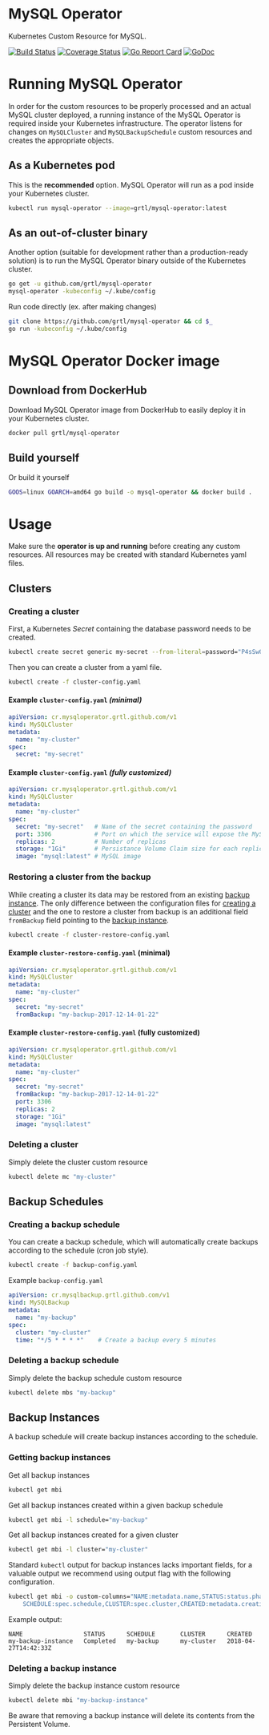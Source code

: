 # MySQL Operator
Kubernetes Custom Resource for MySQL.

[![Build Status](https://travis-ci.org/grtl/mysql-operator.svg?branch=master)](https://travis-ci.org/grtl/mysql-operator)
[![Coverage Status](https://coveralls.io/repos/github/grtl/mysql-operator/badge.svg?branch=master)](https://coveralls.io/github/grtl/mysql-operator?branch=master)
[![Go Report Card](https://goreportcard.com/badge/github.com/grtl/mysql-operator)](https://goreportcard.com/report/github.com/grtl/mysql-operator)
[![GoDoc](https://godoc.org/github.com/grtl/mysql-operator?status.svg)](https://godoc.org/github.com/grtl/mysql-operator)

# Running MySQL Operator
In order for the custom resources to be properly processed and an actual MySQL cluster
deployed, a running instance of the MySQL Operator is required inside your Kubernetes
infrastructure. The operator listens for changes on `MySQLCluster` and `MySQLBackupSchedule`
custom resources and creates the appropriate objects.

## As a Kubernetes pod
This is the __recommended__ option. MySQL Operator will run as a pod inside your
Kubernetes cluster.
```bash
kubectl run mysql-operator --image=grtl/mysql-operator:latest
```

## As an out-of-cluster binary
Another option (suitable for development rather than a production-ready solution)
is to run the MySQL Operator binary outside of the Kubernetes cluster.

```bash
go get -u github.com/grtl/mysql-operator
mysql-operator -kubeconfig ~/.kube/config
```

Run code directly (ex. after making changes)
```bash
git clone https://github.com/grtl/mysql-operator && cd $_
go run -kubeconfig ~/.kube/config
```

# MySQL Operator Docker image
## Download from DockerHub
Download MySQL Operator image from DockerHub to easily deploy it in your
Kubernetes cluster.
```bash
docker pull grtl/mysql-operator
```
## Build yourself
Or build it yourself
```bash
GOOS=linux GOARCH=amd64 go build -o mysql-operator && docker build .
```

# Usage
Make sure the __operator is up and running__ before creating any custom resources.
All resources may be created with standard Kubernetes yaml files.

## Clusters
### Creating a cluster
First, a Kubernetes _Secret_ containing the database password needs to be created.
```bash
kubectl create secret generic my-secret --from-literal=password="P4sSw0rD"
```

Then you can create a cluster from a yaml file.
```bash
kubectl create -f cluster-config.yaml
```

#### Example `cluster-config.yaml` _(minimal)_
```yaml
apiVersion: cr.mysqloperator.grtl.github.com/v1
kind: MySQLCluster
metadata:
  name: "my-cluster"
spec:
  secret: "my-secret"
```

#### Example `cluster-config.yaml` _(fully customized)_
```yaml
apiVersion: cr.mysqloperator.grtl.github.com/v1
kind: MySQLCluster
metadata:
  name: "my-cluster"
spec:
  secret: "my-secret"   # Name of the secret containing the password
  port: 3306            # Port on which the service will expose the MySQL
  replicas: 2           # Number of replicas
  storage: "1Gi"        # Persistance Volume Claim size for each replica
  image: "mysql:latest" # MySQL image
```

### Restoring a cluster from the backup
While creating a cluster its data may be restored from an existing
[backup instance](#backup-instances). The only difference between the
configuration files for [creating a cluster](#creating-a-cluster) and
the one to restore a cluster from backup is an additional field
`fromBackup` field pointing to the [backup instance](#backup-instances).
```bash
kubectl create -f cluster-restore-config.yaml
```

#### Example `cluster-restore-config.yaml` (minimal)
```yaml
apiVersion: cr.mysqloperator.grtl.github.com/v1
kind: MySQLCluster
metadata:
  name: "my-cluster"
spec:
  secret: "my-secret"
  fromBackup: "my-backup-2017-12-14-01-22"
```

#### Example `cluster-restore-config.yaml` (fully customized)
```yaml
apiVersion: cr.mysqloperator.grtl.github.com/v1
kind: MySQLCluster
metadata:
  name: "my-cluster"
spec:
  secret: "my-secret"
  fromBackup: "my-backup-2017-12-14-01-22"
  port: 3306
  replicas: 2
  storage: "1Gi"
  image: "mysql:latest"
```

### Deleting a cluster
Simply delete the cluster custom resource
```bash
kubectl delete mc "my-cluster"
```

## Backup Schedules
### Creating a backup schedule
You can create a backup schedule, which will automatically create backups
according to the schedule (cron job style).

```bash
kubectl create -f backup-config.yaml
```

Example `backup-config.yaml`
```yaml
apiVersion: cr.mysqlbackup.grtl.github.com/v1
kind: MySQLBackup
metadata:
  name: "my-backup"
spec:
  cluster: "my-cluster"
  time: "*/5 * * * *"    # Create a backup every 5 minutes
```

### Deleting a backup schedule
Simply delete the backup schedule custom resource
```bash
kubectl delete mbs "my-backup"
```

## Backup Instances
A backup schedule will create backup instances according to the schedule.

### Getting backup instances
Get all backup instances 
```bash
kubectl get mbi
```
Get all backup instances created within a given backup schedule
```bash
kubectl get mbi -l schedule="my-backup"
```

Get all backup instances created for a given cluster
```bash
kubectl get mbi -l cluster="my-cluster"
```

Standard `kubectl` output for backup instances lacks important fields, for
a valuable output we recommend using output flag with the following configuration.
```bash
kubectl get mbi -o custom-columns="NAME:metadata.name,STATUS:status.phase,\
    SCHEDULE:spec.schedule,CLUSTER:spec.cluster,CREATED:metadata.creationTimestamp"
```
Example output:
```
NAME                 STATUS      SCHEDULE       CLUSTER      CREATED
my-backup-instance   Completed   my-backup      my-cluster   2018-04-27T14:42:33Z
```

### Deleting a backup instance
Simply delete the backup instance custom resource
```bash
kubectl delete mbi "my-backup-instance"
```
Be aware that removing a backup instance will delete its contents from
the Persistent Volume.
